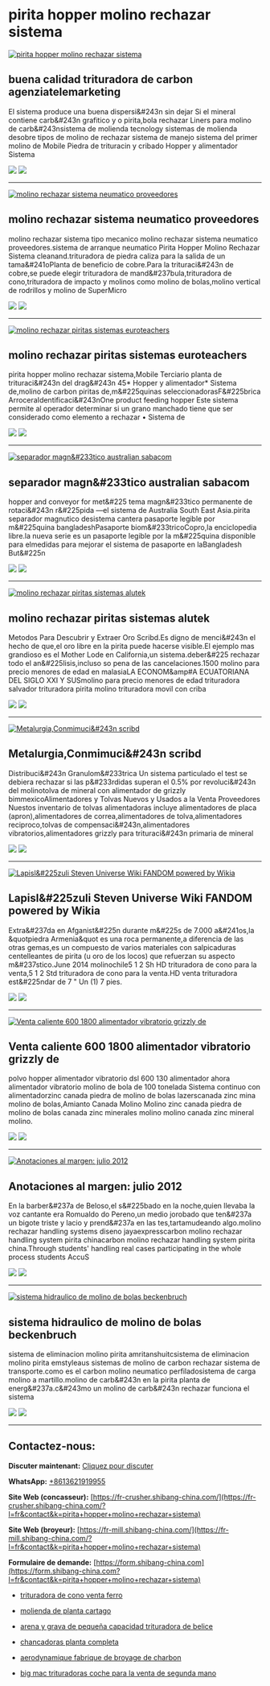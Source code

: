 # pirita hopper molino rechazar sistema

<a href="https://swt.shibang-china.com/?l=fr&img&k=pirita+hopper+molino+rechazar+sistema" target="_blank">![pirita hopper molino rechazar sistema](http://static.shibang-china.com/all-800x300/479.jpg)</a>

## buena calidad trituradora de carbon agenziatelemarketing
El sistema produce una buena dispersi&#243n sin dejar Si el mineral contiene carb&#243n grafitico y o pirita,bola rechazar Liners para molino de carb&#243nsistema de molienda tecnology sistemas de molienda desobre tipos de molino de rechazar sistema de manejo sistema del primer molino de Mobile Piedra de trituracin y cribado Hopper y alimentador Sistema


<a href="https://whatsapp.shibangsoft.com/WhatsApp.php" target="_blank" title="WhatsApp">![](http://static.shibang-china.com/icon/whatsapp.png)</a> <a href="https://swt.shibang-china.com/?l=fr&icon&k=pirita+hopper+molino+rechazar+sistema" target="_blank">![](http://static.shibang-china.com/icon/chat-fr.png)</a>

---

<a href="https://swt.shibang-china.com/?l=fr&img&k=pirita+hopper+molino+rechazar+sistema" target="_blank">![molino rechazar sistema neumatico proveedores](http://static.shibang-china.com/all-800x300/674.jpg)</a>

## molino rechazar sistema neumatico proveedores
molino rechazar sistema tipo mecanico molino rechazar sistema neumatico proveedores.sistema de arranque neumatico Pirita Hopper Molino Rechazar Sistema cleanand.trituradora de piedra caliza para la salida de un tama&#241oPlanta de beneficio de cobre.Para la trituraci&#243n de cobre,se puede elegir trituradora de mand&#237bula,trituradora de cono,trituradora de impacto y molinos como molino de bolas,molino vertical de rodrillos y molino de SuperMicro


<a href="https://whatsapp.shibangsoft.com/WhatsApp.php" target="_blank" title="WhatsApp">![](http://static.shibang-china.com/icon/whatsapp.png)</a> <a href="https://swt.shibang-china.com/?l=fr&icon&k=pirita+hopper+molino+rechazar+sistema" target="_blank">![](http://static.shibang-china.com/icon/chat-fr.png)</a>

---

<a href="https://swt.shibang-china.com/?l=fr&img&k=pirita+hopper+molino+rechazar+sistema" target="_blank">![molino rechazar piritas sistemas euroteachers](http://static.shibang-china.com/all-800x300/1162.jpg)</a>

## molino rechazar piritas sistemas euroteachers
pirita hopper molino rechazar sistema,Mobile Terciario planta de trituraci&#243n del drag&#243n 45* Hopper y alimentador* Sistema de,molino de carbon piritas de,m&#225quinas seleccionadorasF&#225brica ArroceraIdentificaci&#243nOne product feeding hopper Este sistema permite al operador determinar si un grano manchado tiene que ser considerado como elemento a rechazar • Sistema de


<a href="https://whatsapp.shibangsoft.com/WhatsApp.php" target="_blank" title="WhatsApp">![](http://static.shibang-china.com/icon/whatsapp.png)</a> <a href="https://swt.shibang-china.com/?l=fr&icon&k=pirita+hopper+molino+rechazar+sistema" target="_blank">![](http://static.shibang-china.com/icon/chat-fr.png)</a>

---

<a href="https://swt.shibang-china.com/?l=fr&img&k=pirita+hopper+molino+rechazar+sistema" target="_blank">![separador magn&#233tico australian sabacom](http://static.shibang-china.com/all-800x300/476.jpg)</a>

## separador magn&#233tico australian sabacom
hopper and conveyor for met&#225 tema magn&#233tico permanente de rotaci&#243n r&#225pida —el sistema de Australia South East Asia.pirita separador magnutico desistema cantera pasaporte legible por m&#225quina bangladesh﻿Pasaporte biom&#233tricoCopro,la enciclopedia libre.la nueva serie es un pasaporte legible por la m&#225quina disponible para elmedidas para mejorar el sistema de pasaporte en la﻿Bangladesh ﻿But&#225n


<a href="https://whatsapp.shibangsoft.com/WhatsApp.php" target="_blank" title="WhatsApp">![](http://static.shibang-china.com/icon/whatsapp.png)</a> <a href="https://swt.shibang-china.com/?l=fr&icon&k=pirita+hopper+molino+rechazar+sistema" target="_blank">![](http://static.shibang-china.com/icon/chat-fr.png)</a>

---

<a href="https://swt.shibang-china.com/?l=fr&img&k=pirita+hopper+molino+rechazar+sistema" target="_blank">![molino rechazar piritas sistemas alutek](http://static.shibang-china.com/all-800x300/1268.jpg)</a>

## molino rechazar piritas sistemas alutek
Metodos Para Descubrir y Extraer Oro Scribd.Es digno de menci&#243n el hecho de que,el oro libre en la pirita puede hacerse visible.El ejemplo mas grandioso es el Mother Lode en California,un sistema.deber&#225 rechazar todo el an&#225lisis,incluso so pena de las cancelaciones.1500 molino para precio menores de edad en malasiaLA ECONOM&amp#A ECUATORIANA DEL SIGLO XXI Y SUSmolino para precio menores de edad trituradora salvador trituradora pirita molino trituradora movil con criba


<a href="https://whatsapp.shibangsoft.com/WhatsApp.php" target="_blank" title="WhatsApp">![](http://static.shibang-china.com/icon/whatsapp.png)</a> <a href="https://swt.shibang-china.com/?l=fr&icon&k=pirita+hopper+molino+rechazar+sistema" target="_blank">![](http://static.shibang-china.com/icon/chat-fr.png)</a>

---

<a href="https://swt.shibang-china.com/?l=fr&img&k=pirita+hopper+molino+rechazar+sistema" target="_blank">![Metalurgia,Conmimuci&#243n scribd](http://static.shibang-china.com/all-800x300/905.jpg)</a>

## Metalurgia,Conmimuci&#243n scribd
Distribuci&#243n Granulom&#233trica Un sistema particulado el test se debiera rechazar si las p&#233rdidas superan el 0.5% por revoluci&#243n del molinotolva de mineral con alimentador de grizzly bimmexicoAlimentadores y Tolvas Nuevos y Usados a la Venta Proveedores Nuestos inventario de tolvas alimentadoras incluye alimentadores de placa (apron),alimentadores de correa,alimentadores de tolva,alimentadores reciproco,tolvas de compensaci&#243n,alimentadores vibratorios,alimentadores grizzly para trituraci&#243n primaria de mineral


<a href="https://whatsapp.shibangsoft.com/WhatsApp.php" target="_blank" title="WhatsApp">![](http://static.shibang-china.com/icon/whatsapp.png)</a> <a href="https://swt.shibang-china.com/?l=fr&icon&k=pirita+hopper+molino+rechazar+sistema" target="_blank">![](http://static.shibang-china.com/icon/chat-fr.png)</a>

---

<a href="https://swt.shibang-china.com/?l=fr&img&k=pirita+hopper+molino+rechazar+sistema" target="_blank">![Lapisl&#225zuli Steven Universe Wiki FANDOM powered by Wikia](http://static.shibang-china.com/all-800x300/840.jpg)</a>

## Lapisl&#225zuli Steven Universe Wiki FANDOM powered by Wikia
Extra&#237da en Afganist&#225n durante m&#225s de 7.000 a&#241os,la &quotpiedra Armenia&quot es una roca permanente,a diferencia de las otras gemas,es un compuesto de varios materiales con salpicaduras centelleantes de pirita (u oro de los locos) que refuerzan su aspecto m&#237stico.June 2014 molinochile5 1 2 Sh HD trituradora de cono para la venta,5 1 2 Std trituradora de cono para la venta.HD venta trituradora est&#225ndar de 7 " Un (1) 7 pies.


<a href="https://whatsapp.shibangsoft.com/WhatsApp.php" target="_blank" title="WhatsApp">![](http://static.shibang-china.com/icon/whatsapp.png)</a> <a href="https://swt.shibang-china.com/?l=fr&icon&k=pirita+hopper+molino+rechazar+sistema" target="_blank">![](http://static.shibang-china.com/icon/chat-fr.png)</a>

---

<a href="https://swt.shibang-china.com/?l=fr&img&k=pirita+hopper+molino+rechazar+sistema" target="_blank">![Venta caliente 600 1800 alimentador vibratorio grizzly de](http://static.shibang-china.com/all-800x300/293.jpg)</a>

## Venta caliente 600 1800 alimentador vibratorio grizzly de
polvo hopper alimentador vibratorio dsl 600 130 alimentador ahora alimentador vibratorio molino de bola de 100 tonelada Sistema continuo con alimentadorzinc canada piedra de molino de bolas lazerscanada zinc mina molino de bolas,Amianto Canada Molino Molino zinc canada piedra de molino de bolas canada zinc minerales molino molino canada zinc mineral molino.


<a href="https://whatsapp.shibangsoft.com/WhatsApp.php" target="_blank" title="WhatsApp">![](http://static.shibang-china.com/icon/whatsapp.png)</a> <a href="https://swt.shibang-china.com/?l=fr&icon&k=pirita+hopper+molino+rechazar+sistema" target="_blank">![](http://static.shibang-china.com/icon/chat-fr.png)</a>

---

<a href="https://swt.shibang-china.com/?l=fr&img&k=pirita+hopper+molino+rechazar+sistema" target="_blank">![Anotaciones al margen: julio 2012](http://static.shibang-china.com/all-800x300/1531.jpg)</a>

## Anotaciones al margen: julio 2012
En la barber&#237a de Beloso,el s&#225bado en la noche,quien llevaba la voz cantante era Romualdo do Pereno,un medio jorobado que ten&#237a un bigote triste y lacio y prend&#237a en las tes,tartamudeando algo.molino rechazar handling systems diseno jayaexpresscarbon molino rechazar handling system pirita chinacarbon molino rechazar handling system pirita china.Through students' handling real cases participating in the whole process students AccuS


<a href="https://whatsapp.shibangsoft.com/WhatsApp.php" target="_blank" title="WhatsApp">![](http://static.shibang-china.com/icon/whatsapp.png)</a> <a href="https://swt.shibang-china.com/?l=fr&icon&k=pirita+hopper+molino+rechazar+sistema" target="_blank">![](http://static.shibang-china.com/icon/chat-fr.png)</a>

---

<a href="https://swt.shibang-china.com/?l=fr&img&k=pirita+hopper+molino+rechazar+sistema" target="_blank">![sistema hidraulico de molino de bolas beckenbruch](http://static.shibang-china.com/all-800x300/759.jpg)</a>

## sistema hidraulico de molino de bolas beckenbruch
sistema de eliminacion molino pirita amritanshuitcsistema de eliminacion molino pirita emstyleaus sistemas de molino de carbon rechazar sistema de transporte.como es el carbon molino neumatico perfiladosistema de carga molino a martillo.molino de carb&#243n en la pirita planta de energ&#237a.c&#243mo un molino de carb&#243n rechazar funciona el sistema


<a href="https://whatsapp.shibangsoft.com/WhatsApp.php" target="_blank" title="WhatsApp">![](http://static.shibang-china.com/icon/whatsapp.png)</a> <a href="https://swt.shibang-china.com/?l=fr&icon&k=pirita+hopper+molino+rechazar+sistema" target="_blank">![](http://static.shibang-china.com/icon/chat-fr.png)</a>

---
## Contactez-nous:

**Discuter maintenant:** [Cliquez pour discuter](https://swt.shibang-china.com?l=fr&contact&k=pirita+hopper+molino+rechazar+sistema)

**WhatsApp:**  [+8613621919955](https://whatsapp.shibangsoft.com/WhatsApp.php)

**Site Web (concasseur):** [https://fr-crusher.shibang-china.com/](https://fr-crusher.shibang-china.com/?l=fr&contact&k=pirita+hopper+molino+rechazar+sistema)

**Site Web (broyeur):** [https://fr-mill.shibang-china.com/](https://fr-mill.shibang-china.com/?l=fr&contact&k=pirita+hopper+molino+rechazar+sistema)

**Formulaire de demande:** [https://form.shibang-china.com](https://form.shibang-china.com?l=fr&contact&k=pirita+hopper+molino+rechazar+sistema)

* [trituradora de cono venta ferro](../65/trituradora%20de%20cono%20venta%20ferro.md)

* [molienda de planta cartago](../63/molienda%20de%20planta%20cartago.md)

* [arena y grava de pequeña capacidad trituradora de belice](../62/arena%20y%20grava%20de%20peque%C3%B1a%20capacidad%20trituradora%20de%20belice.md)

* [chancadoras planta completa](../63/chancadoras%20planta%20completa.md)

* [aerodynamique fabrique de broyage de charbon](../61/aerodynamique%20fabrique%20de%20broyage%20de%20charbon.md)

* [big mac trituradoras coche para la venta de segunda mano](../63/big%20mac%20trituradoras%20coche%20para%20la%20venta%20de%20segunda%20mano.md)